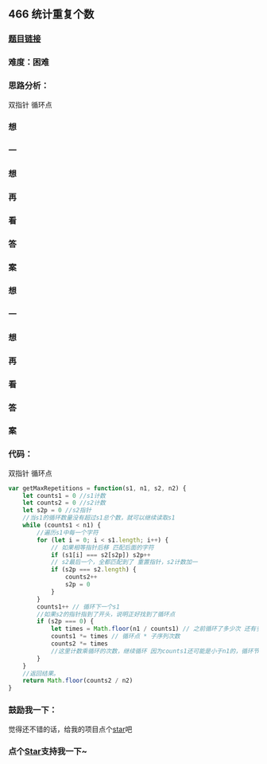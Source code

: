 ## 466 统计重复个数

### [题目链接](https://leetcode-cn.com/problems/count-the-repetitions/)

### 难度：困难

### 思路分析：

双指针 循环点

### 想

### 一

### 想

### 再

### 看

### 答

### 案

### 想

### 一

### 想

### 再

### 看

### 答

### 案

### 代码：

双指针 循环点

```js
var getMaxRepetitions = function(s1, n1, s2, n2) {
	let counts1 = 0 //s1计数
	let counts2 = 0 //s2计数
	let s2p = 0 //s2指针
	//当s1的循环数量没有超过s1总个数，就可以继续读取s1
	while (counts1 < n1) {
		//遍历s1中每一个字符
		for (let i = 0; i < s1.length; i++) {
			// 如果相等指针后移 匹配后面的字符
			if (s1[i] === s2[s2p]) s2p++
			// s2最后一个，全都匹配到了 重置指针，s2计数加一
			if (s2p === s2.length) {
				counts2++
				s2p = 0
			}
		}
		counts1++ // 循环下一个s1
		//如果s2的指针指到了开头，说明正好找到了循环点
		if (s2p === 0) {
			let times = Math.floor(n1 / counts1) // 之前循环了多少次 还有多少次循环点
			counts1 *= times // 循环点 * 子序列次数
			counts2 *= times
			//这里计数乘循环的次数，继续循环 因为counts1还可能是小于n1的，循环节点不能整除
		}
	}
	//返回结果。
	return Math.floor(counts2 / n2)
}
```

### 鼓励我一下：

觉得还不错的话，给我的项目点个[star](https://github.com/OBKoro1/Brush_algorithm)吧

<!-- 特殊字符串：用于修改/删除markdown的结尾提示语-->

### 点个[Star](https://github.com/OBKoro1/Brush_algorithm)支持我一下~
